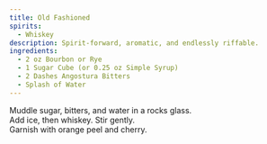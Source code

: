 ```yaml
---
title: Old Fashioned
spirits:
  - Whiskey
description: Spirit-forward, aromatic, and endlessly riffable.
ingredients:
  - 2 oz Bourbon or Rye
  - 1 Sugar Cube (or 0.25 oz Simple Syrup)
  - 2 Dashes Angostura Bitters
  - Splash of Water
---
```


Muddle sugar, bitters, and water in a rocks glass.  
Add ice, then whiskey. Stir gently.  
Garnish with orange peel and cherry.
